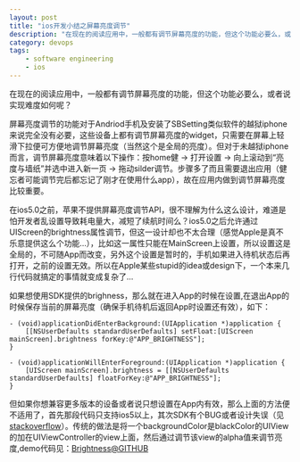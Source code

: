 ```yaml
---
layout: post
title: "ios开发小结之屏幕亮度调节"
description: "在现在的阅读应用中，一般都有调节屏幕亮度的功能，但这个功能必要么，或者说实现难度如何呢？"
category: devops
tags:
    - software engineering
    - ios
---
```

   在现在的阅读应用中，一般都有调节屏幕亮度的功能，但这个功能必要么，或者说实现难度如何呢？

   屏幕亮度调节的功能对于Andriod手机及安装了SBSetting类似软件的越狱iphone来说完全没有必要，这些设备上都有调节屏幕亮度的widget，只需要在屏幕上轻滑下拉便可方便地调节屏幕亮度（当然这个是全局的亮度）。但对于未越狱iphone而言，调节屏幕亮度意味着以下操作：按home健 -> 打开设置 -> 向上滚动到“亮度与墙纸”并选中进入新一页 -> 拖动silder调节。步骤多了而且需要退出应用（健忘者可能调节完后都忘记了刚才在使用什么app），故在应用内做到调节屏幕亮度比较重要。

   在ios5.0之前，苹果不提供屏幕亮度调节API，很不理解为什么这么设计，难道是怕开发者乱设置导致耗电量大，减短了续航时间么？ios5.0之后允许通过UIScreen的brightness属性调节，但这一设计却也不太合理（感觉Apple是真不乐意提供这么个功能…），比如这一属性只能在MainScreen上设置，所以设置这是全局的，不可随App而改变，另外这个设置是暂时的，手机如果进入待机状态后再打开，之前的设置无效。所以在Apple某些stupid的idea或design下，一个本来几行代码就搞定的事情就变成复杂了…

   如果想使用SDK提供的brighness，那么就在进入App的时候在设置,在退出App的时候保存当前的屏幕亮度（确保手机待机后返回App时设置还有效），如下：

``` objc
- (void)applicationDidEnterBackground:(UIApplication *)application {
    [[NSUserDefaults standardUserDefaults] setFloat:[UIScreen mainScreen].brightness forKey:@"APP_BRIGHTNESS"];
}

- (void)applicationWillEnterForeground:(UIApplication *)application {
    [UIScreen mainScreen].brightness = [[NSUserDefaults standardUserDefaults] floatForKey:@"APP_BRIGHTNESS"];
}
```

但如果你想兼容更多版本的设备或者说只想设置在App内有效，那么上面的方法便不适用了，首先那段代码只支持ios5以上，其次SDK有个BUG或者设计失误（见[stackoverflow](https://stackoverflow.com/questions/8316358/)）。传统的做法是将一个backgroundColor是blackColor的UIView的加在UIViewController的view上面，然后通过调节该view的alpha值来调节亮度,demo代码见：[Brightness@GITHUB](https://github.com/ivoryxiong/Brightness)
